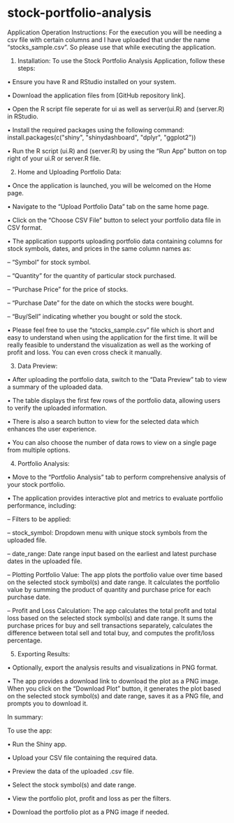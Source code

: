 # stock-portfolio-analysis

Application Operation Instructions:
For the execution you will be needing a csv file with certain columns and I have uploaded that under the name “stocks_sample.csv”. So please use that while executing the application.

1. Installation:
To use the Stock Portfolio Analysis Application, follow these steps:

•	Ensure you have R and RStudio installed on your system.

•	Download the application files from [GitHub repository link].

•	Open the R script file seperate for ui as well as server(ui.R) and (server.R) in RStudio.

•	Install the required packages using the following command:
 	install.packages(c("shiny", "shinydashboard", "dplyr", "ggplot2"))

•	Run the R script (ui.R) and (server.R) by using the “Run App” button on top right of your ui.R or server.R file.

2. Home and Uploading Portfolio Data:

•	Once the application is launched, you will be welcomed on the Home page.

•	Navigate to the “Upload Portfolio Data” tab on the same home page.

•	Click on the “Choose CSV File” button to select your portfolio data file in CSV format.

•	The application supports uploading portfolio data containing columns for stock symbols, dates, and prices in the same column names as:

–	“Symbol” for stock symbol.

–	“Quantity” for the quantity of particular stock purchased.

–	“Purchase Price” for the price of stocks.

–	“Purchase Date” for the date on which the stocks were bought.

–	“Buy/Sell” indicating whether you bought or sold the stock.

•	Please feel free to use the “stocks_sample.csv” file which is short and easy to understand when using the application for the first time. It will be really feasible to understand the visualization as well as the working of profit and loss. You can even cross check it manually.

3. Data Preview:

•	After uploading the portfolio data, switch to the “Data Preview” tab to view a summary of the uploaded data.

•	The table displays the first few rows of the portfolio data, allowing users to verify the uploaded information.

•	There is also a search button to view for the selected data which enhances the user experience.

•	You can also choose the number of data rows to view on a single page from multiple options.

4. Portfolio Analysis:

•	Move to the “Portfolio Analysis” tab to perform comprehensive analysis of your stock portfolio.

•	The application provides interactive plot and metrics to evaluate portfolio performance, including:

–	Filters to be applied:

–	stock_symbol: Dropdown menu with unique stock symbols from the uploaded file.

–	date_range: Date range input based on the earliest and latest purchase dates in the uploaded file.

–	Plotting Portfolio Value: The app plots the portfolio value over time based on the selected stock symbol(s) and date range. It calculates the portfolio value by summing the product of quantity and purchase price for each purchase date.

–	Profit and Loss Calculation: The app calculates the total profit and total loss based on the selected stock symbol(s) and date range. It sums the purchase prices for buy and sell transactions separately, calculates the difference between total sell and total buy, and computes the profit/loss percentage.

5. Exporting Results:

•	Optionally, export the analysis results and visualizations in PNG format.

•	The app provides a download link to download the plot as a PNG image. When you click on the “Download Plot” button, it generates the plot based on the selected stock symbol(s) and date range, saves it as a PNG file, and prompts you to download it.

In summary:

To use the app:

•	Run the Shiny app.

•	Upload your CSV file containing the required data.

•	Preview the data of the uploaded .csv file.

•	Select the stock symbol(s) and date range.

•	View the portfolio plot, profit and loss as per the filters.

•	Download the portfolio plot as a PNG image if needed.
